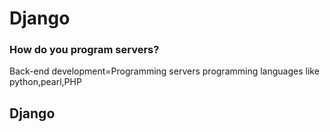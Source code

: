 # Django

### How do you program servers?
Back-end development=Programming servers
programming languages like python,pearl,PHP

## Django
``` Free & open source back-end framework
```

